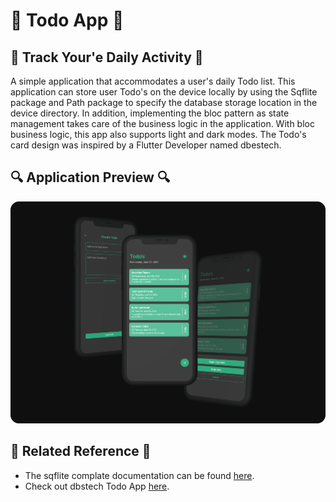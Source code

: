 # 📱 Todo App 📱

## 🚀 Track Your'e Daily Activity 🚀
A simple application that accommodates a user's daily Todo list. This application can store user Todo's on the device locally by using the Sqflite package and Path package to specify the database storage location in the device directory. In addition, implementing the bloc pattern as state management takes care of the business logic in the application. With bloc business logic, this app also supports light and dark modes. The Todo's card design was inspired by a Flutter Developer named dbestech.

## 🔍 Application Preview 🔍
![Light Mode Screenshot](assets/images/todolist_thumbnail.png)

## 📄 Related Reference 📄
- The sqflite complate documentation can be found [here](https://pub.dev/packages/sqflite).
- Check out dbstech Todo App [here](https://www.youtube.com/watch?v=2L8maZUY2hU&t=1s).
